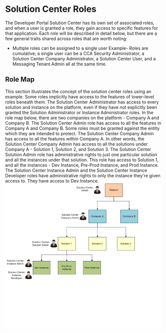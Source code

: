 # Solution Center Roles
The Developer Portal Solution Center has its own set of associated roles, and when a user is granted a role, they gain access to specific features for that application. Each role will be described in detail below, but there are a few general traits shared across roles that are worth noting:

* Multiple roles can be assigned to a single user
Example- Roles are cumulative; a single user can be a CCA Security Administrator, a Solution Center Company Administrator, a Solution Center User, and a Messaging Tenant Admin all at the same time.

## Role Map
This section illustrates the concept of the solution center roles using an example. Some roles implicitly have access to the features of lower-level roles beneath them. The Solution Center Administrator has access to every solution and instance on the platform, even if they have not explicitly been granted the Solution Administrator or Instance Administrator roles. In the role map below, there are two companies on the platform - Company A and Company B. The Solution Center Admin role has access to all the features in Company A and Company B. Some roles must be granted against the entity which they are intended to protect. The Solution Center Company Admin has access to all the features within Company A. In other words, the Solution Center Company Admin has access to all the solutions under Company A - Solution 1, Solution 2, and Solution 3. The Solution Center Solution Admin role has administrative rights to just one particular solution and all the instances under that solution. This role has access to Solution 1, and all the instances - Dev Instance, Pre-Prod Instance, and Prod Instance. The Solution Center Instance Admin and the Solution Center Instance Developer roles have administrative rights to only the instance they're given access to. They have access to Dev Instance.
![](scrm.png)



